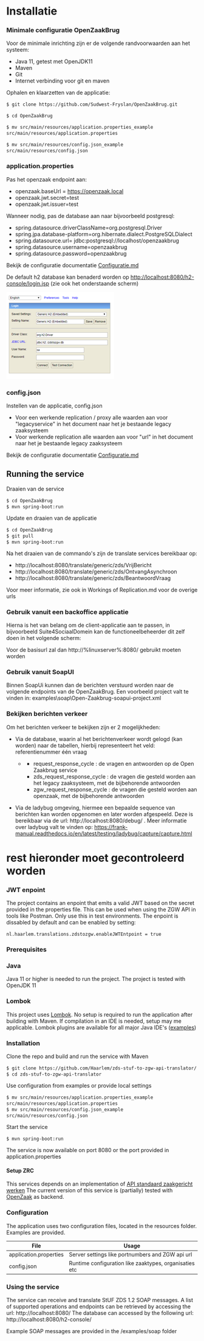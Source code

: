 # Installatie

### Minimale configuratie OpenZaakBrug

Voor de minimale inrichting zijn er de volgende randvoorwaarden aan het systeem:

- Java 11, getest met OpenJDK11
- Maven
- Git
- Internet verbinding voor git en maven 

Ophalen en klaarzetten van de applicatie:

```
$ git clone https://github.com/Sudwest-Fryslan/OpenZaakBrug.git
```

```
$ cd OpenZaakBrug
```

```
$ mv src/main/resources/application.properties_example src/main/resources/application.properties
```

```
$ mv src/main/resources/config.json_example src/main/resources/config.json
```

### application.properties

Pas het openzaak endpoint aan:

- openzaak.baseUrl = https://openzaak.local
- openzaak.jwt.secret=test
- openzaak.jwt.issuer=test

Wanneer nodig, pas de database aan naar bijvoorbeeld postgresql:

- spring.datasource.driverClassName=org.postgresql.Driver
- spring.jpa.database-platform=org.hibernate.dialect.PostgreSQLDialect
- spring.datasource.url= jdbc:postgresql://localhost/openzaakbrug
- spring.datasource.username=openzaakbrug
- spring.datasource.password=openzaakbrug

Bekijk de configuratie documentatie [Configuratie.md](Configuratie.md)

De default h2 database kan benaderd worden op [http://localhost:8080/h2-console/login.jsp](http://localhost:8080/h2-console/login.jsp) (zie ook het onderstaande scherm)

![openzaakbrug-h2](media/openzaakbrug-h2.png)

### config.json

Instellen van de applicatie, config.json

- Voor een werkende replication / proxy alle waarden aan voor "legacyservice" in het document naar het je bestaande legacy zaaksysteem
- Voor werkende replication alle waarden aan voor "url" in het document naar het je bestaande legacy zaaksysteem

Bekijk de configuratie documentatie [Configuratie.md](Configuratie.md)

## Running the service

Draaien van de service

```
$ cd OpenZaakBrug
$ mvn spring-boot:run
```

Update en draaien van de applicatie

```
$ cd OpenZaakBrug
$ git pull
$ mvn spring-boot:run
```

Na het draaien van de commando&#39;s zijn de translate services bereikbaar op:

- http://localhost:8080/translate/generic/zds/VrijBericht
- http://localhost:8080/translate/generic/zds/OntvangAsynchroon
- http://localhost:8080/translate/generic/zds/BeantwoordVraag

Voor meer informatie, zie ook in Workings of Replication.md voor de overige urls

### Gebruik vanuit een backoffice applicatie

Hierna is het van belang om de client-applicatie aan te passen, in bijvoorbeeld Suite4SociaalDomein kan de functioneelbeheerder dit zelf doen in het volgende scherm:

Voor de basisurl zal dan http://%linuxserver%:8080/ gebruikt moeten worden

### Gebruik vanuit SoapUI

Binnen SoapUi kunnen dan de berichten verstuurd worden naar de volgende endpoints van de OpenZaakBrug. Een voorbeeld project valt te vinden in: examples\soap\Open-Zaakbrug-soapui-project.xml

### Bekijken berichten verkeer

Om het berichten verkeer te bekijken zijn er 2 mogelijkheden:

- Via de database, waarin al het berichtenverkeer wordt gelogd (kan worden) naar de tabellen, hierbij representeert het veld: referentienummer één vraag
  - - request_response_cycle : de vragen en antwoorden op de Open Zaakbrug service
    - zds_request_response_cycle : de vragen die gesteld worden aan het legacy zaaksysteem, met de bijbehorende antwoorden
    - zgw_request_response_cycle : de vragen die gesteld worden aan openzaak, met de bijbehorende antwoorden

- Via de ladybug omgeving, hiermee een bepaalde sequence van berichten kan worden opgenomen en later worden afgespeeld. Deze is bereikbaar via de url: http://localhost:8080/debug/ .  Meer informatie over ladybug valt te vinden op: https://frank-manual.readthedocs.io/en/latest/testing/ladybug/capture/capture.html

# rest hieronder moet gecontroleerd worden



### JWT enpoint

The project contains an enpoint that emits a valid JWT based on the secret provided in the properties file.
This can be used when using the ZGW API in tools like Postman. Only use this in test environments.
The enpoint is dissabled by default and can be enabled by setting:

```
nl.haarlem.translations.zdstozgw.enableJWTEntpoint = true
```

### Prerequisites

### Java

Java 11 or higher is needed to run the project. The project is tested with OpenJDK 11

### Lombok 

This project uses [Lombok](https://projectlombok.org/). No setup is required to run the application after building with Maven.
If compilation in an IDE is needed, setup may me applicable. 
Lombok plugins are available for all major Java IDE's ([examples](https://www.baeldung.com/lombok-ide))

### Installation ###

Clone the repo and build and run the service with Maven

```
$ git clone https://github.com/Haarlem/zds-stuf-to-zgw-api-translator/
$ cd zds-stuf-to-zgw-api-translator 
```

Use configuration from examples or provide local settings

```
$ mv src/main/resources/application.properties_example src/main/resources/application.properties
$ mv src/main/resources/config.json_example src/main/resources/config.json
```

Start the service

```
$ mvn spring-boot:run
```

The service is now available on port 8080 or the port provided in application.properties

#### Setup ZRC

This services depends on an implementation of [API standaard zaakgericht werken](https://www.vngrealisatie.nl/producten/api-standaarden-zaakgericht-werken)
The current version of this service is (partially) tested with [OpenZaak](https://github.com/open-zaak/open-zaak) as backend.

### Configuration

The application uses two configuration files, located in the resources folder. Examples are provided.

| File                   | Usage                                                  |
| ---------------------- | ------------------------------------------------------ |
| application.properties | Server settings like portnumbers and ZGW api url       |
| config.json            | Runtime configuration like zaaktypes, organisaties etc |

### Using the service

The service can receive and translate StUF ZDS 1.2 SOAP messages.
A list of supported operations and endpoints can be retrieved by accessing the url: http://localhost:8080/
The database can accessed by the following url: http://localhost:8080/h2-console/

Example SOAP messages are provided in the /examples/soap folder